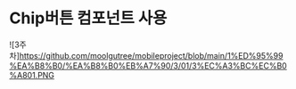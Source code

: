# Chip버튼 컴포넌트 사용
![3주차]https://github.com/moolgutree/mobileproject/blob/main/1%ED%95%99%EA%B8%B0/%EA%B8%B0%EB%A7%90/3/01/3%EC%A3%BC%EC%B0%A801.PNG
